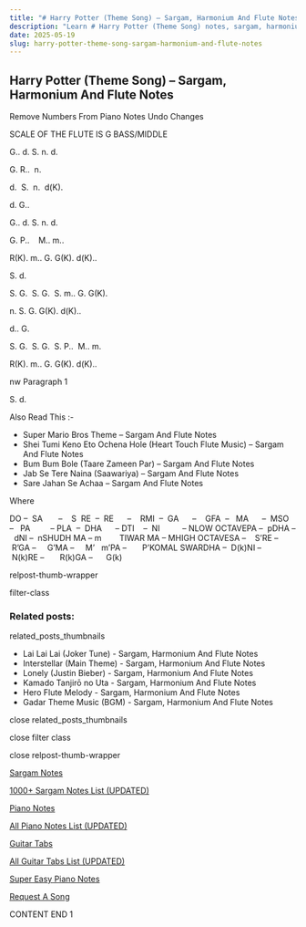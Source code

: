 ```yaml
---
title: "# Harry Potter (Theme Song) – Sargam, Harmonium And Flute Notes"
description: "Learn # Harry Potter (Theme Song) notes, sargam, harmonium notations and flute notes. Easy step-by-step tutorial for beginners."
date: 2025-05-19
slug: harry-potter-theme-song-sargam-harmonium-and-flute-notes
---
```


## Harry Potter (Theme Song) – Sargam, Harmonium And Flute Notes

Remove Numbers From Piano Notes
Undo Changes

SCALE OF THE FLUTE IS G BASS/MIDDLE



G.. d. S. n. d.

G. R..  n.

d.  S.  n.  d(K).

d. G..



G.. d. S. n. d.

G. P..    M.. m..

R(K). m.. G. G(K). d(K)..

S. d.



S. G.  S. G.  S. m.. G. G(K).

n. S. G. G(K). d(K)..

d.. G.



S. G.  S. G.  S. P..  M.. m.

R(K). m.. G. G(K). d(K)..

nw Paragraph 1

S. d.





Also Read This :-



* Super Mario Bros Theme – Sargam And Flute Notes
* Shei Tumi Keno Eto Ochena Hole (Heart Touch Flute Music) – Sargam And Flute Notes
* Bum Bum Bole (Taare Zameen Par) – Sargam And Flute Notes
* Jab Se Tere Naina (Saawariya) – Sargam And Flute Notes
* Sare Jahan Se Achaa – Sargam And Flute Notes

Where



DO –  SA       –    S  RE  –  RE      –    RMI  –  GA      –    GFA  –   MA      –  MSO  –   PA         – PLA  –  DHA      – DTI    –  NI          – NLOW OCTAVEPA –  pDHA –  dNI –  nSHUDH MA – m        TIWAR MA – MHIGH OCTAVESA –    S’RE –     R’GA –     G’MA –     M’   m’PA –       P’KOMAL SWARDHA –  D(k)NI –       N(k)RE –       R(k)GA –      G(k)



relpost-thumb-wrapper

filter-class

### Related posts:

related_posts_thumbnails

* Lai Lai Lai (Joker Tune) - Sargam, Harmonium And Flute Notes
* Interstellar (Main Theme) - Sargam, Harmonium And Flute Notes
* Lonely (Justin Bieber) - Sargam, Harmonium And Flute Notes
* Kamado Tanjirō no Uta - Sargam, Harmonium And Flute Notes
* Hero Flute Melody - Sargam, Harmonium And Flute Notes
* Gadar Theme Music (BGM) - Sargam, Harmonium And Flute Notes

close related_posts_thumbnails

close filter class

close relpost-thumb-wrapper

[Sargam Notes](https://www.notationsworld.com/sargam-notes.html)

[1000+ Sargam Notes List (UPDATED)](https://www.notationsworld.com/all-songs-list-sargam-notes.html)

[Piano Notes](https://www.notationsworld.com/piano-notes.html)

[All Piano Notes List (UPDATED)](https://www.notationsworld.com/all-songs-list-piano-notes.html)

[Guitar Tabs](https://www.notationsworld.com/guitar-tabs.html)

[All Guitar Tabs List (UPDATED)](https://www.notationsworld.com/all-songs-list-guitar-tabs.html)

[Super Easy Piano Notes](https://studywall.in/)

[Request A Song](https://www.notationsworld.com/request-a-song.html)

CONTENT END 1


